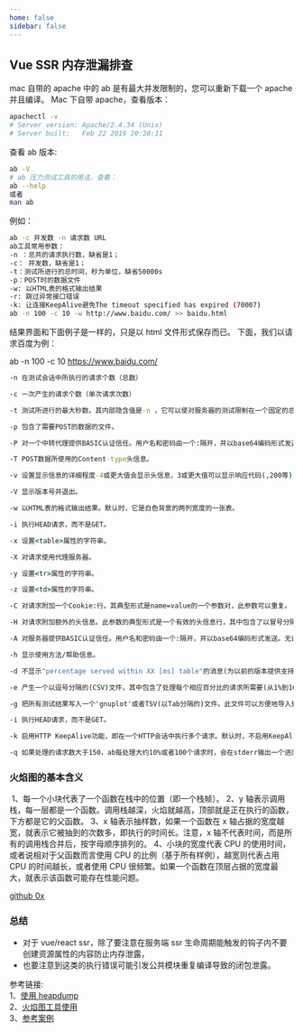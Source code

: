 ```yaml
---
home: false
sidebar: false
---
```


## Vue SSR 内存泄漏排查

mac 自带的 apache 中的 ab 是有最大并发限制的，您可以重新下载一个 apache 并且编译。
Mac 下自带 apache，查看版本：

```bash
apachectl -v
# Server version: Apache/2.4.34 (Unix)
# Server built:   Feb 22 2019 20:20:11
```

查看 ab 版本:

```bash
ab -V
# ab 压力测试工具的用法，查看：
ab --help
或者
man ab
```

例如：

```sh
ab -c 并发数 -n 请求数 URL
ab工具常用参数：
-n ：总共的请求执行数，缺省是1；
-c： 并发数，缺省是1；
-t：测试所进行的总时间，秒为单位，缺省50000s
-p：POST时的数据文件
-w: 以HTML表的格式输出结果
-r: 跳过异常接口错误
-k: 让连接KeepAlive避免The timeout specified has expired (70007)
ab -n 100 -c 10 -w http://www.baidu.com/ >> baidu.html
```

结果界面和下面例子是一样的，只是以 html 文件形式保存而已。
下面，我们以请求百度为例：

ab -n 100 -c 10 https://www.baidu.com/

```cmd
-n 在测试会话中所执行的请求个数（总数）

-c 一次产生的请求个数（单次请求次数）

-t 测试所进行的最大秒数。其内部隐含值是-n ，它可以使对服务器的测试限制在一个固定的总时间以内。默认时，没有时间限制。

-p 包含了需要POST的数据的文件。

-P 对一个中转代理提供BASIC认证信任。用户名和密码由一个:隔开，并以base64编码形式发送。无论服务器是否需要(即, 是否发送了401认证需求代码)，此字符串都会被发送。

-T POST数据所使用的Content-type头信息。

-v 设置显示信息的详细程度-4或更大值会显示头信息，3或更大值可以显示响应代码(,200等),2或更大值可以显示警告和其他信息。

-V 显示版本号并退出。

-w 以HTML表的格式输出结果。默认时，它是白色背景的两列宽度的一张表。

-i 执行HEAD请求，而不是GET。

-x 设置<table>属性的字符串。

-X 对请求使用代理服务器。

-y 设置<tr>属性的字符串。

-z 设置<td>属性的字符串。

-C 对请求附加一个Cookie:行。其典型形式是name=value的一个参数对，此参数可以重复。

-H 对请求附加额外的头信息。此参数的典型形式是一个有效的头信息行，其中包含了以冒号分隔的字段和值的对(如,"Accept-Encoding:zip/zop;8bit")。

-A 对服务器提供BASIC认证信任。用户名和密码由一个:隔开，并以base64编码形式发送。无论服务器是否需要(即,是否发送了401认证需求代码)，此字符串都会被发送。

-h 显示使用方法/帮助信息。

-d 不显示"percentage served within XX [ms] table"的消息(为以前的版本提供支持)。

-e 产生一个以逗号分隔的(CSV)文件，其中包含了处理每个相应百分比的请求所需要(从1%到100%)的相应百分比的(以微妙为单位)时间。由于这种格式已经“二进制化”，所以比'gnuplot'格式更有用。

-g 把所有测试结果写入一个'gnuplot'或者TSV(以Tab分隔的)文件。此文件可以方便地导入到Gnuplot,IDL,Mathematica,Igor甚至Excel中。其中的第一行为标题。

-i 执行HEAD请求，而不是GET。

-k 启用HTTP KeepAlive功能，即在一个HTTP会话中执行多个请求。默认时，不启用KeepAlive功能。

-q 如果处理的请求数大于150，ab每处理大约10%或者100个请求时，会在stderr输出一个进度计数。此-q标记可以抑制这些信息。

```

### 火焰图的基本含义

<img :src="$withBase('./images/daily-blog/memory.jpg')">
1、每一个小块代表了一个函数在栈中的位置（即一个栈帧）。  
2、y 轴表示调用栈，每一层都是一个函数。调用栈越深，火焰就越高，顶部就是正在执行的函数，下方都是它的父函数。  
3、x 轴表示抽样数，如果一个函数在 x 轴占据的宽度越宽，就表示它被抽到的次数多，即执行的时间长。注意，x 轴不代表时间，而是所有的调用栈合并后，按字母顺序排列的。  
4、小块的宽度代表 CPU 的使用时间，或者说相对于父函数而言使用 CPU 的比例（基于所有样例），越宽则代表占用 CPU 的时间越长，或者使用 CPU 很频繁。如果一个函数在顶层占据的宽度最大，就表示该函数可能存在性能问题。

[github 0x](https://github.com/davidmarkclements/0x/blob/master/docs/ui.md)

### 总结

- 对于 vue/react ssr，除了要注意在服务端 ssr 生命周期能触发的钩子内不要创建资源属性的内容防止内存泄露，
- 也要注意到这类的执行错误可能引发公共模块重复编译导致的闭包泄露。

参考链接:  
1、[使用 heapdump](https://www.bookstack.cn/read/node-in-debugging/2.2heapdump.md)  
2、[火焰图工具使用](https://github.com/davidmarkclements/0x)  
3、[参考案例](https://zhuanlan.zhihu.com/p/461945753)
